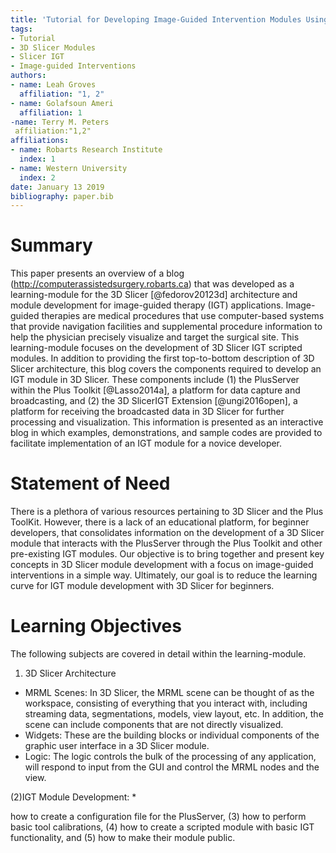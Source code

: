 ```yaml
---
title: 'Tutorial for Developing Image-Guided Intervention Modules Using 3D Slicer'
tags:
- Tutorial
- 3D Slicer Modules
- Slicer IGT 
- Image-guided Interventions
authors:
- name: Leah Groves 
  affiliation: "1, 2" 
- name: Golafsoun Ameri 
  affiliation: 1 
-name: Terry M. Peters
 affiliation:"1,2"
affiliations:
- name: Robarts Research Institute
  index: 1
- name: Western University 
  index: 2
date: January 13 2019
bibliography: paper.bib
---
```


# Summary

This paper presents an overview of a blog (http://computerassistedsurgery.robarts.ca) that was developed as a learning-module for the 3D Slicer [@fedorov20123d] architecture and module development for image-guided therapy (IGT) applications. Image-guided therapies are medical procedures that use computer-based systems that provide navigation facilities and supplemental procedure information to help the physician precisely visualize and target the surgical site. This learning-module focuses on the development of 3D Slicer IGT scripted modules. In addition to providing the first top-to-bottom description of 3D Slicer architecture, this blog covers the components required to develop an IGT module in 3D Slicer. These components include (1) the PlusServer within the Plus Toolkit [@Lasso2014a], a platform for data capture and broadcasting, and (2) the 3D SlicerIGT Extension [@ungi2016open], a platform for receiving the broadcasted data in 3D Slicer for further processing and visualization. This information is presented as an interactive blog in which examples, demonstrations, and sample codes are provided to facilitate implementation of an IGT module for a novice developer.

# Statement of Need

There is a plethora of various resources pertaining to 3D Slicer and the Plus ToolKit. However, there is a lack of an educational platform, for beginner developers, that consolidates information on the development of a 3D Slicer module that interacts with the PlusServer through the Plus Toolkit and other pre-existing IGT modules. Our objective is to bring together and present key concepts in 3D Slicer module development with a focus on image-guided interventions in a simple way. Ultimately, our goal is to reduce the learning curve for IGT module development with 3D Slicer for beginners.

# Learning Objectives 
The following subjects are covered in detail within the learning-module. 
1. 3D Slicer Architecture
  * MRML Scenes: In 3D Slicer, the MRML scene can be thought of as the workspace, consisting of everything that you interact with, including streaming data, segmentations, models, view layout, etc. In addition, the scene can include components that are not directly visualized.
  * Widgets: These are the building blocks or individual components of the graphic user interface in a 3D Slicer module. 
  * Logic: The logic controls the bulk of the processing of any application, will respond to input from the GUI and control the MRML nodes and the view.
  
(2)IGT Module Development:
*

how to create a configuration file for the PlusServer, (3) how to perform basic tool calibrations, (4) how to create a scripted module with basic IGT functionality, and (5) how to make their module public.

